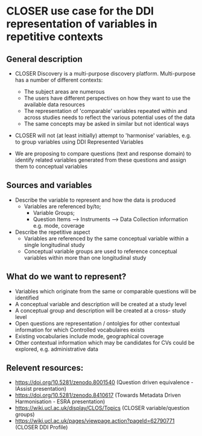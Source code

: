# CLOSER use case for the DDI representation of variables in repetitive contexts

## General description

- CLOSER Discovery is a multi-purpose discovery platform. Multi-purpose has a number of different contexts:
  - The subject areas are numerous
  - The users have different perspectives on how they want to use the available data resources
  - The representation of 'comparable' variables repeated within and across studies needs to reflect the various potential uses of the data
  - The same concepts may be asked in similar but not identical ways
 
- CLOSER will not (at least initially) attempt to 'harmonise' variables, e.g. to group variables using DDI Represented Variables
- We are proposing to compare questions (text and response domain) to identify related variables generated from these questions and assign them to conceptual variables

## Sources and variables

- Describe the variable to represent and how the data is produced
  - Variables are referenced by/to;
    - Variable Groups;
    - Question Items --> Instruments --> Data Collection information e.g. mode, coverage
- Describe the repetitive aspect
  - Variables are referenced by the same conceptual variable within a single longitudinal study
  - Conceptual variable groups are used to reference conceptual variables within more than one longitudinal study

## What do we want to represent?

- Variables which originate from the same or comparable questions will be identified
- A conceptual variable and description will be created at a study level
- A conceptual group and description will be created at a cross- study level
- Open questions are representation / ontolgies for other contextual information for which Controlled vocabulaires exists
- Existing vocabularies include mode, geographical coverage
- Other contextual information which may be candidates for CVs could be explored, e.g. administrative data
    
## Relevent resources:
- https://doi.org/10.5281/zenodo.8001540 (Question driven equivalence - IAssist presentation)
- https://doi.org/10.5281/zenodo.8410617 (Towards Metadata Driven Harmonisation - ESRA presentation)
- https://wiki.ucl.ac.uk/display/CLOS/Topics (CLOSER variable/question groups)
- https://wiki.ucl.ac.uk/pages/viewpage.action?pageId=62790771 (CLOSER DDI Profile)
